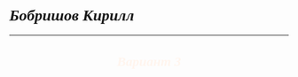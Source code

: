 <h1 style="font-style: italic; font-family: Cambria">Бобришов Кирилл</h1>
<hr>
<h2 align="center" style="color: seashell; font-style: italic; font-size: 24px; font-family: Cambria">Вариант 3</h2>
